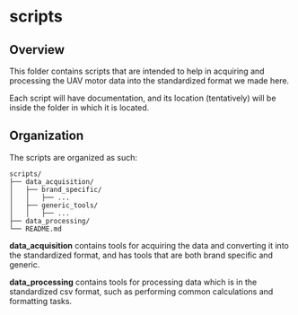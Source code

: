 # scripts
## Overview
This folder contains scripts that are intended to help in acquiring and processing the UAV motor data into the standardized format we made here.

Each script will have documentation, and its location (tentatively) will be inside the folder in which it is located. 

## Organization
The scripts are organized as such:
```plaintext
scripts/
├── data_acquisition/
│   ├── brand_specific/
│   │   ├── ...
│   ├── generic_tools/
│   │   ├── ...
├── data_processing/
└── README.md
```

**data_acquisition** contains tools for acquiring the data and converting it into the standardized format, and has tools that are both brand specific and generic.

**data_processing** contains tools for processing data which is in the standardized csv format, such as performing common calculations and formatting tasks.